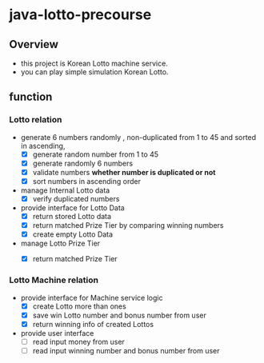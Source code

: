 # java-lotto-precourse

## Overview

- this project is Korean Lotto machine service.
- you can play simple simulation Korean Lotto.

## function

### Lotto relation

- generate 6 numbers randomly , non-duplicated from 1 to 45 and sorted in ascending,
   - [x] generate random number from 1 to 45
   - [x] generate randomly 6 numbers
   - [x] validate numbers **whether number is duplicated or not** 
   - [x] sort numbers in ascending order
- manage Internal Lotto data
   - [x] verify duplicated numbers

- provide interface for Lotto Data
   - [x] return stored Lotto data
   - [x] return matched Prize Tier by comparing winning numbers
   - [x] create empty Lotto Data

- manage Lotto Prize Tier
   - [x] return matched Prize Tier


### Lotto Machine relation

- provide interface for Machine service logic
  - [x] create Lotto more than ones
  - [x] save win Lotto number and bonus number from user
  - [x] return winning info of created Lottos

- provide user interface
  - [ ] read input money from user
  - [ ] read input winning number and bonus number from user